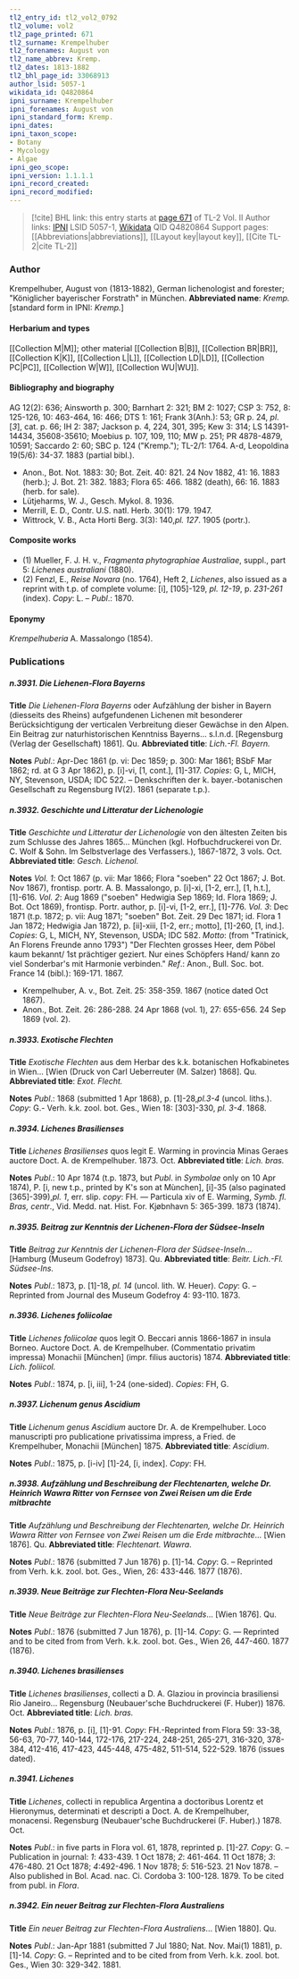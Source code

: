 ```yaml
---
tl2_entry_id: tl2_vol2_0792
tl2_volume: vol2
tl2_page_printed: 671
tl2_surname: Krempelhuber
tl2_forenames: August von
tl2_name_abbrev: Kremp.
tl2_dates: 1813-1882
tl2_bhl_page_id: 33068913
author_lsid: 5057-1
wikidata_id: Q4820864
ipni_surname: Krempelhuber
ipni_forenames: August von
ipni_standard_form: Kremp.
ipni_dates: 
ipni_taxon_scope: 
- Botany
- Mycology
- Algae
ipni_geo_scope: 
ipni_version: 1.1.1.1
ipni_record_created: 
ipni_record_modified:
---
```


> [!cite] BHL link: this entry starts at [page 671](https://www.biodiversitylibrary.org/page/33068913) of TL-2 Vol. II
> Author links: [IPNI](https://www.ipni.org/a/5057-1) LSID 5057-1, [Wikidata](https://www.wikidata.org/wiki/Q4820864) QID Q4820864
> Support pages: [[Abbreviations|abbreviations]], [[Layout key|layout key]], [[Cite TL-2|cite TL-2]]

### Author

Krempelhuber, August von (1813-1882), German lichenologist and forester; "Königlicher bayerischer Forstrath" in München. 
**Abbreviated name**: *Kremp.* \[standard form in IPNI: *Kremp.*\]

#### Herbarium and types

[[Collection M|M]]; other material [[Collection B|B]], [[Collection BR|BR]], [[Collection K|K]], [[Collection L|L]], [[Collection LD|LD]], [[Collection PC|PC]], [[Collection W|W]], [[Collection WU|WU]].

#### Bibliography and biography

AG 12(2): 636; Ainsworth p. 300; Barnhart 2: 321; BM 2: 1027; CSP 3: 752, 8: 125-126, 10: 463-464, 16: 466; DTS 1: 161; Frank 3(Anh.): 53; GR p. 24, *pl*. \[*3*\], cat. p. 66; IH 2: 387; Jackson p. 4, 224, 301, 395; Kew 3: 314; LS 14391-14434, 35608-35610; Moebius p. 107, 109, 110; MW p. 251; PR 4878-4879, 10591; Saccardo 2: 60; SBC p. 124 ("Kremp."); TL-2/1: 1764. A-d, Leopoldina 19(5/6): 34-37. 1883 (partial bibl.).
- Anon., Bot. Not. 1883: 30; Bot. Zeit. 40: 821. 24 Nov 1882, 41: 16. 1883 (herb.); J. Bot. 21: 382. 1883; Flora 65: 466. 1882 (death), 66: 16. 1883 (herb. for sale).
- Lütjeharms, W. J., Gesch. Mykol. 8. 1936.
- Merrill, E. D., Contr. U.S. natl. Herb. 30(1): 179. 1947.
- Wittrock, V. B., Acta Horti Berg. 3(3): 140,*pl. 127*. 1905 (portr.).

#### Composite works

- (1) Mueller, F. J. H. v., *Fragmenta phytographiae Australiae*, suppl., part 5: *Lichenes australiani* (1880).
- (2) Fenzl, E., *Reise Novara* (no. 1764), Heft 2, *Lichenes*, also issued as a reprint with t.p. of complete volume: \[i\], \[105\]-129, *pl. 12-19*, p. *231-261* (index). *Copy*: L. – *Publ*.: 1870.

#### Eponymy

*Krempelhuberia* A. Massalongo (1854).

### Publications

##### n.3931. Die Liehenen-Flora Bayerns

**Title**
*Die Liehenen-Flora Bayerns* oder Aufzählung der bisher in Bayern (diesseits des Rheins) aufgefundenen Lichenen mit besonderer Berücksichtigung der verticalen Verbreitung dieser Gewächse in den Alpen. Ein Beitrag zur naturhistorischen Kenntniss Bayerns... s.l.n.d. \[Regensburg (Verlag der Gesellschaft) 1861\]. Qu.
**Abbreviated title**: *Lich.-Fl. Bayern.*

**Notes**
*Publ*.: Apr-Dec 1861 (p. vi: Dec 1859; p. 300: Mar 1861; BSbF Mar 1862; rd. at G 3 Apr 1862), p. \[i\]-vi, \[1, cont.\], \[1\]-317. *Copies*: G, L, MICH, NY, Stevenson, USDA; IDC 522. – Denkschriften der k. bayer.-botanischen Gesellschaft zu Regensburg IV(2). 1861 (separate t.p.).

##### n.3932. Geschichte und Litteratur der Lichenologie

**Title**
*Geschichte und Litteratur der Lichenologie* von den ältesten Zeiten bis zum Schlusse des Jahres 1865... München (kgl. Hofbuchdruckerei von Dr. C. Wolf & Sohn. Im Selbstverlage des Verfassers.), 1867-1872, 3 vols. Oct.
**Abbreviated title**: *Gesch. Lichenol.*

**Notes**
*Vol. 1*: Oct 1867 (p. vii: Mar 1866; Flora "soeben" 22 Oct 1867; J. Bot. Nov 1867), frontisp. portr. A. B. Massalongo, p. \[i\]-xi, \[1-2, err.\], \[1, h.t.\], \[1\]-616.
*Vol. 2*: Aug 1869 ("soeben" Hedwigia Sep 1869; Id. Flora 1869; J. Bot. Oct 1869), frontisp. Portr. author, p. \[i\]-vi, \[1-2, err.\], \[1\]-776.
*Vol. 3*: Dec 1871 (t.p. 1872; p. vii: Aug 1871; "soeben" Bot. Zeit. 29 Dec 1871; id. Flora 1 Jan 1872; Hedwigia Jan 1872), p. \[ii\]-xiii, \[1-2, err.; motto\], \[1\]-260, \[1, ind.\].
*Copies*: G, L, MICH, NY, Stevenson, USDA; IDC 582.
*Motto*: (from "Tratinick, An Florens Freunde anno 1793") "Der Flechten grosses Heer, dem Pöbel kaum bekannt/ 1st prächtiger geziert. Nur eines Schöpfers Hand/ kann zo viel Sonderbar's mit Harmonie verbinden."
*Ref*.: Anon., Bull. Soc. bot. France 14 (bibl.): 169-171. 1867.
- Krempelhuber, A. v., Bot. Zeit. 25: 358-359. 1867 (notice dated Oct 1867).
- Anon., Bot. Zeit. 26: 286-288. 24 Apr 1868 (vol. 1), 27: 655-656. 24 Sep 1869 (vol. 2).

##### n.3933. Exotische Flechten

**Title**
*Exotische Flechten* aus dem Herbar des k.k. botanischen Hofkabinetes in Wien... \[Wien (Druck von Carl Ueberreuter (M. Salzer) 1868\]. Qu.
**Abbreviated title**: *Exot. Flecht.*

**Notes**
*Publ*.: 1868 (submitted 1 Apr 1868), p. \[1\]-28,*pl.3-4* (uncol. liths.). *Copy*: G.- Verh. k.k. zool. bot. Ges., Wien 18: \[303\]-330, *pl. 3-4*. 1868.

##### n.3934. Lichenes Brasilienses

**Title**
*Lichenes Brasilienses* quos legit E. Warming in provincia Minas Geraes auctore Doct. A. de Krempelhuber. 1873. Oct.
**Abbreviated title**: *Lich. bras.*

**Notes**
*Publ*.: 10 Apr 1874 (t.p. 1873, but *Publ*. in *Symbolae* only on 10 Apr 1874), P. \[i, new t.p., printed by K's son at Mùnchen\], \[i\]-35 (also paginated \[365\]-399),*pl. 1*, err. slip. *copy*: FH. — Particula xiv of E. Warming, *Symb. fl. Bras, centr*., Vid. Medd. nat. Hist. For. Kjøbnhavn 5: 365-399. 1873 (1874).

##### n.3935. Beitrag zur Kenntnis der Lichenen-Flora der Südsee-Inseln

**Title**
*Beitrag zur Kenntnis der Lichenen-Flora der Südsee-Inseln*... \[Hamburg (Museum Godefroy) 1873\]. Qu.
**Abbreviated title**: *Beitr. Lich.-Fl. Südsee-Ins.*

**Notes**
*Publ*.: 1873, p. \[1\]-18, *pl. 14* (uncol. lith. W. Heuer). *Copy*: G. – Reprinted from Journal des Museum Godefroy 4: 93-110. 1873.

##### n.3936. Lichenes foliicolae

**Title**
*Lichenes foliicolae* quos legit O. Beccari annis 1866-1867 in insula Borneo. Auctore Doct. A. de Krempelhuber. (Commentatio privatim impressa) Monachii \[München\] (impr. filius auctoris) 1874.
**Abbreviated title**: *Lich. foliicol.*

**Notes**
*Publ*.: 1874, p. \[i, iii\], 1-24 (one-sided). *Copies*: FH, G.

##### n.3937. Lichenum genus Ascidium

**Title**
*Lichenum genus Ascidium* auctore Dr. A. de Krempelhuber. Loco manuscripti pro publicatione privatissima impress, a Fried. de Krempelhuber, Monachii \[München\] 1875.
**Abbreviated title**: *Ascidium*.

**Notes**
*Publ*.: 1875, p. \[i-iv\] \[1\]-24, \[i, index\]. *Copy*: FH.

##### n.3938. Aufzählung und Beschreibung der Flechtenarten, welche Dr. Heinrich Wawra Ritter von Fernsee von Zwei Reisen um die Erde mitbrachte

**Title**
*Aufzählung und Beschreibung der Flechtenarten, welche Dr. Heinrich Wawra Ritter von Fernsee von Zwei Reisen um die Erde mitbrachte*... \[Wien 1876\]. Qu.
**Abbreviated title**: *Flechtenart. Wawra*.

**Notes**
*Publ*.: 1876 (submitted 7 Jun 1876) p. \[1\]-14. *Copy*: G. – Reprinted from Verh. k.k. zool. bot. Ges., Wien, 26: 433-446. 1877 (1876).

##### n.3939. Neue Beiträge zur Flechten-Flora Neu-Seelands

**Title**
*Neue Beiträge zur Flechten-Flora Neu-Seelands*... \[Wien 1876\]. Qu.

**Notes**
*Publ*.: 1876 (submitted 7 Jun 1876), p. \[1\]-14. *Copy*: G. — Reprinted and to be cited from from Verh. k.k. zool. bot. Ges., Wien 26, 447-460. 1877 (1876).

##### n.3940. Lichenes brasilienses

**Title**
*Lichenes brasilienses*, collecti a D. A. Glaziou in provincia brasiliensi Rio Janeiro... Regensburg (Neubauer'sche Buchdruckerei (F. Huber)) 1876. Oct.
**Abbreviated title**: *Lich. bras.*

**Notes**
*Publ*.: 1876, p. \[i\], \[1\]-91. *Copy*: FH.-Reprinted from Flora 59: 33-38, 56-63, 70-77, 140-144, 172-176, 217-224, 248-251, 265-271, 316-320, 378-384, 412-416, 417-423, 445-448, 475-482, 511-514, 522-529. 1876 (issues dated).

##### n.3941. Lichenes

**Title**
*Lichenes*, collecti in republica Argentina a doctoribus Lorentz et Hieronymus, determinati et descripti a Doct. A. de Krempelhuber, monacensi. Regensburg (Neubauer'sche Buchdruckerei (F. Huber).) 1878. Oct.

**Notes**
*Publ*.: in five parts in Flora vol. 61, 1878, reprinted p. \[1\]-27. *Copy*: G. – Publication in journal: *1*: 433-439. 1 Oct 1878; *2*: 461-464. 11 Oct 1878; *3*: 476-480. 21 Oct 1878; *4*:492-496. 1 Nov 1878; *5*: 516-523. 21 Nov 1878. – Also published in Bol. Acad. nac. Ci. Cordoba 3: 100-128. 1879. To be cited from publ. in *Flora*.

##### n.3942. Ein neuer Beitrag zur Flechten-Flora Australiens

**Title**
*Ein neuer Beitrag zur Flechten-Flora Australiens*... \[Wien 1880\]. Qu.

**Notes**
*Publ*.: Jan-Apr 1881 (submitted 7 Jul 1880; Nat. Nov. Mai(1) 1881), p. \[1\]-14. *Copy*: G. – Reprinted and to be cited from from Verh. k.k. zool. bot. Ges., Wien 30: 329-342. 1881.

